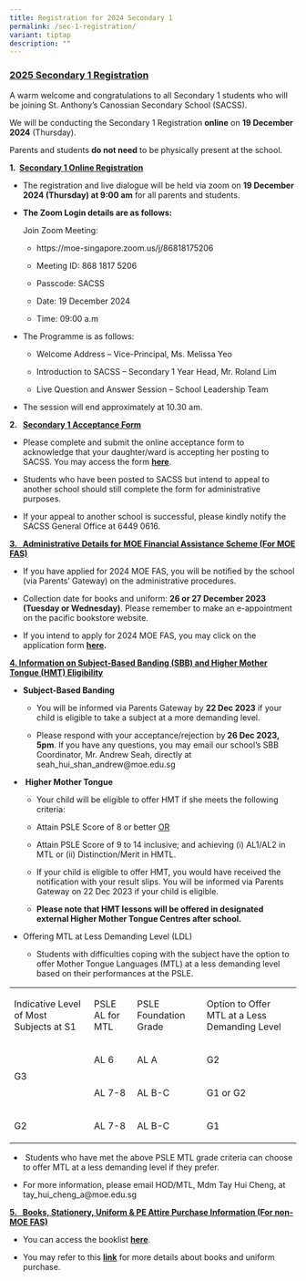 ```yaml
---
title: Registration for 2024 Secondary 1
permalink: /sec-1-registration/
variant: tiptap
description: ""
---
```

<h3><strong><u>2025 Secondary 1 Registration</u></strong></h3>
<p>A warm welcome and congratulations to all Secondary 1 students who will
be joining St. Anthony’s Canossian Secondary School (SACSS).</p>
<p>We will be conducting the Secondary 1 Registration <strong>online</strong> on <strong>19 December 2024</strong> (Thursday).</p>
<p>Parents and students <strong>do not need</strong> to be physically present
at the school.</p>
<p><strong>1.&nbsp; <u>Secondary 1 Online Registration</u></strong>
</p>
<ul data-tight="true" class="tight">
<li>
<p>The registration and live dialogue will be held via zoom on <strong>19 December 2024 (Thursday) at 9:00 am</strong> for
all parents and students.</p>
</li>
<li>
<p><strong>The Zoom Login details are as follows:</strong>
</p>
<p></p>
<p>Join Zoom Meeting:</p>
<ul data-tight="true" class="tight">
<li>
<p><a rel="noopener noreferrer nofollow" target="_blank">https://moe-singapore.zoom.us/j/86818175206</a>
</p>
</li>
<li>
<p>Meeting ID: 868 1817 5206</p>
</li>
<li>
<p>Passcode: SACSS</p>
</li>
<li>
<p>Date: 19 December 2024</p>
</li>
<li>
<p>Time: 09:00 a.m</p>
<p></p>
</li>
</ul>
</li>
<li>
<p>The Programme is as follows:</p>
<ul data-tight="true" class="tight">
<li>
<p>Welcome Address – Vice-Principal, Ms. Melissa Yeo</p>
</li>
<li>
<p>Introduction to SACSS – Secondary 1 Year Head, Mr. Roland Lim</p>
</li>
<li>
<p>Live Question and Answer Session – School Leadership Team</p>
</li>
</ul>
</li>
<li>
<p>The session will end approximately at 10.30 am.</p>
</li>
</ul>
<p><strong>2.&nbsp;&nbsp; <u>Secondary 1 Acceptance Form</u></strong>
</p>
<ul data-tight="true" class="tight">
<li>
<p>Please complete and submit the online acceptance form to acknowledge that
your daughter/ward is accepting her posting to SACSS. You may access the
form <strong><a href="https://form.gov.sg/658041ee38ddfa001217c922" rel="noopener noreferrer nofollow" target="_blank">here</a></strong>.</p>
</li>
<li>
<p>Students who have been posted to SACSS but intend to appeal to another
school should still complete the form for administrative purposes.</p>
</li>
<li>
<p>If your appeal to another school is successful, please kindly notify the
SACSS General Office at 6449 0616.</p>
</li>
</ul>
<p><strong><u>3.&nbsp;&nbsp; Administrative Details for MOE Financial Assistance Scheme (For MOE FAS)</u></strong>
</p>
<ul data-tight="true" class="tight">
<li>
<p>If you have applied for 2024 MOE FAS, you will be notified by the school
(via Parents’ Gateway) on the administrative procedures.</p>
</li>
<li>
<p>Collection date for books and uniform: <strong>26 or 27 December 2023 (Tuesday or Wednesday)</strong>.
Please remember to make an e-appointment on the pacific bookstore website.</p>
</li>
<li>
<p>If you intend to apply for 2024 MOE FAS, you may click on the application
form <strong><a href="https://go.gov.sg/moe-efas" rel="noopener noreferrer nofollow" target="_blank">here</a>.</strong>
</p>
</li>
</ul>
<p><strong><u>4. Information on Subject-Based Banding (SBB) and Higher Mother Tongue (HMT) Eligibility</u></strong>
</p>
<ul data-tight="true" class="tight">
<li>
<p><strong>Subject-Based Banding</strong>
</p>
<ul data-tight="true" class="tight">
<li>
<p>You will be informed via Parents Gateway by <strong>22 Dec 2023</strong> if
your child is eligible to take a subject at a more demanding level.</p>
</li>
<li>
<p>Please respond with your acceptance/rejection by<strong> 26 Dec 2023, 5pm</strong>.
If you have any questions, you may email our school’s SBB Coordinator,
Mr. Andrew Seah, directly at <a rel="noopener noreferrer nofollow" target="_blank">seah_hui_shan_andrew@moe.edu.sg</a>
</p>
</li>
</ul>
</li>
<li>
<p>&nbsp;<strong>Higher Mother Tongue</strong>
</p>
<ul data-tight="true" class="tight">
<li>
<p>Your child will be eligible to offer HMT if she meets the following criteria:</p>
</li>
<li>
<p>Attain PSLE Score of 8 or better <u>OR</u>
</p>
</li>
<li>
<p>Attain PSLE Score of 9 to 14 inclusive; and achieving (i) AL1/AL2 in MTL
or (ii) Distinction/Merit in HMTL.</p>
</li>
<li>
<p>If your child is eligible to offer HMT, you would have received the notification
with your result slips. You will be informed via Parents Gateway on 22
Dec 2023 if your child is eligible.</p>
</li>
<li>
<p><strong>Please note that HMT lessons will be offered in designated external Higher Mother Tongue Centres after school.</strong>
</p>
</li>
</ul>
</li>
<li>
<p>Offering MTL at Less Demanding Level (LDL)</p>
<ul data-tight="true" class="tight">
<li>
<p>Students with difficulties coping with the subject have the option to
offer Mother Tongue Languages (MTL) at a less demanding level based on
their performances at the PSLE.</p>
</li>
</ul>
</li>
</ul>
<table style="minWidth: 100px">
<colgroup>
<col>
<col>
<col>
<col>
</colgroup>
<tbody>
<tr>
<td rowspan="1" colspan="1">
<p>Indicative Level of Most Subjects at S1</p>
</td>
<td rowspan="1" colspan="1">
<p>PSLE AL for MTL</p>
</td>
<td rowspan="1" colspan="1">
<p>PSLE Foundation Grade</p>
</td>
<td rowspan="1" colspan="1">
<p>Option to Offer MTL at a Less Demanding Level</p>
</td>
</tr>
<tr>
<td rowspan="2" colspan="1">
<p>G3</p>
</td>
<td rowspan="1" colspan="1">
<p>AL 6</p>
</td>
<td rowspan="1" colspan="1">
<p>AL A</p>
</td>
<td rowspan="1" colspan="1">
<p>G2</p>
</td>
</tr>
<tr>
<td rowspan="1" colspan="1">
<p>AL 7-8</p>
</td>
<td rowspan="1" colspan="1">
<p>AL B-C</p>
</td>
<td rowspan="1" colspan="1">
<p>G1 or G2</p>
</td>
</tr>
<tr>
<td rowspan="1" colspan="1">
<p>G2</p>
</td>
<td rowspan="1" colspan="1">
<p>AL 7-8</p>
</td>
<td rowspan="1" colspan="1">
<p>AL B-C</p>
</td>
<td rowspan="1" colspan="1">
<p>G1</p>
</td>
</tr>
</tbody>
</table>
<ul data-tight="true" class="tight">
<li>
<p>&nbsp;Students who have met the above PSLE MTL grade criteria can choose
to offer MTL at a less demanding level if they prefer.</p>
</li>
<li>
<p>For more information, please email HOD/MTL, Mdm Tay Hui Cheng, at <a rel="noopener noreferrer nofollow" target="_blank">tay_hui_cheng_a@moe.edu.sg</a>
</p>
</li>
</ul>
<p><strong><u>5.&nbsp;&nbsp; Books, Stationery, Uniform &amp; PE Attire Purchase Information (For non-MOE FAS)</u></strong>
</p>
<ul data-tight="true" class="tight">
<li>
<p>You can access the booklist <strong><a href="https://www.stanthonyscanossiansec.moe.edu.sg/files/One%20Stop/Booklist/S1_Final2024A.pdf" rel="noopener noreferrer nofollow" target="_blank">here</a></strong>.</p>
</li>
<li>
<p>You may refer to this <strong><a href="/files/Books_and_Uniform_Purchase_Info.pdf" rel="noopener noreferrer nofollow" target="_blank">link</a></strong>
<a href="/files/Books_and_Uniform_Purchase_Info.pdf" rel="noopener noreferrer nofollow" target="_blank"></a>for more details about books and uniform purchase.</p>
</li>
</ul>
<p></p>